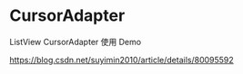 # CursorAdapter
ListView CursorAdapter 使用 Demo

https://blog.csdn.net/suyimin2010/article/details/80095592
